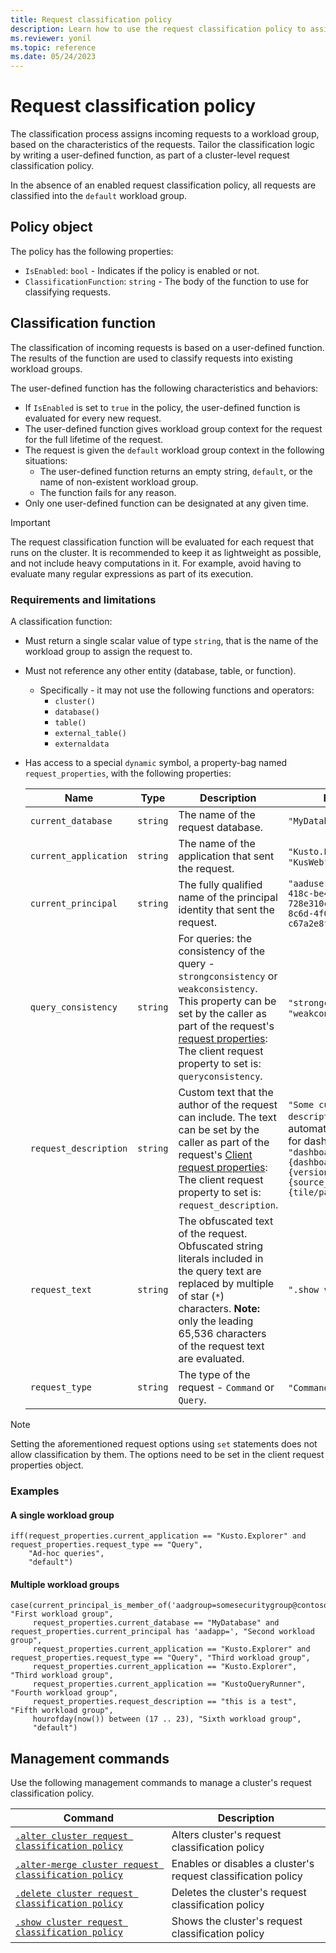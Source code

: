 ```yaml
---
title: Request classification policy
description: Learn how to use the request classification policy to assign incoming requests to a workload group.
ms.reviewer: yonil
ms.topic: reference
ms.date: 05/24/2023
---
```

# Request classification policy

The classification process assigns incoming requests to a workload group, based on the characteristics of the requests. Tailor the classification logic by writing a user-defined function, as part of a cluster-level request classification policy.

In the absence of an enabled request classification policy, all requests are classified into the `default` workload group.

## Policy object

The policy has the following properties:

* `IsEnabled`: `bool` - Indicates if the policy is enabled or not.
* `ClassificationFunction`: `string` - The body of the function to use for classifying requests.

## Classification function

The classification of incoming requests is based on a user-defined function. The results of the function are used to classify requests into existing workload groups.

The user-defined function has the following characteristics and behaviors:

* If `IsEnabled` is set to `true` in the policy, the user-defined function is evaluated for every new request.
* The user-defined function gives workload group context for the request for the full lifetime of the request.
* The request is given the `default` workload group context in the following situations:
  * The user-defined function returns an empty string, `default`, or the name of non-existent workload group.
  * The function fails for any reason.
* Only one user-defined function can be designated at any given time.

> [!IMPORTANT]
> The request classification function will be evaluated for each request that runs on the cluster.
> It is recommended to keep it as lightweight as possible, and not include heavy computations in it.
> For example, avoid having to evaluate many regular expressions as part of its execution.

### Requirements and limitations

A classification function:

* Must return a single scalar value of type `string`, that is the name of the workload group to assign the request to.
* Must not reference any other entity (database, table, or function).
  * Specifically - it may not use the following functions and operators:
    * `cluster()`
    * `database()`
    * `table()`
    * `external_table()`
    * `externaldata`
* Has access to a special `dynamic` symbol, a property-bag named `request_properties`, with the following properties:

    | Name                  | Type   | Description                                                                                                                                                                                                                                                                       | Examples                                                                              |
    |-----------------------|--------|-----------------------------------------------------------------------------------------------------------------------------------------------------------------------------------------------------------------------------------------------------------------------------------|---------------------------------------------------------------------------------------|
    | `current_database`    | `string` | The name of the request database.                                                                                                                                                                                                                                                 | `"MyDatabase"`                                                                        |
    | `current_application` | `string` | The name of the application that sent the request.                                                                                                                                                                                                                                | `"Kusto.Explorer"`, `"KusWeb"`                                                                    |
    | `current_principal`   | `string` | The fully qualified name of the principal identity that sent the request.                                                                                                                                                                                                         | `"aaduser=1793eb1f-4a18-418c-be4c-728e310c86d3;83af1c0e-8c6d-4f09-b249-c67a2e8fda65"` |
    | `query_consistency`   | `string` | For queries: the consistency of the query - `strongconsistency` or `weakconsistency`. This property can be set by the caller as part of the request's [request properties](../api/rest/request-properties.md): The client request property to set is: `queryconsistency`. | `"strongconsistency"`, `"weakconsistency"`                                                                 |
    | `request_description` | `string` | Custom text that the author of the request can include. The text can be set by the caller as part of the request's [Client request properties](../api/netfx/request-properties.md): The client request property to set is: `request_description`.                                 | `"Some custom description"`; automatically populated for dashboards: `"dashboard:{dashboard_id};version:{version};sourceId:{source_id};sourceType:{tile/parameter}"`                                                           |
    | `request_text`        | `string` | The obfuscated text of the request. Obfuscated string literals included in the query text are replaced by multiple of star (`*`) characters. **Note:** only the leading 65,536 characters of the request text are evaluated.                                                      | `".show version"`                                                                     |
    | `request_type`        | `string` | The type of the request - `Command` or `Query`.                                                                                                                                                                                                                                   | `"Command"`, `"Query"`                                                                           |

> [!NOTE]
> Setting the aforementioned request options using `set` statements does not allow classification by them. The options need to be set in the client request properties object.

### Examples

#### A single workload group

```kusto
iff(request_properties.current_application == "Kusto.Explorer" and request_properties.request_type == "Query",
    "Ad-hoc queries",
    "default")
```

#### Multiple workload groups

```kusto
case(current_principal_is_member_of('aadgroup=somesecuritygroup@contoso.com'), "First workload group",
     request_properties.current_database == "MyDatabase" and request_properties.current_principal has 'aadapp=', "Second workload group",
     request_properties.current_application == "Kusto.Explorer" and request_properties.request_type == "Query", "Third workload group",
     request_properties.current_application == "Kusto.Explorer", "Third workload group",
     request_properties.current_application == "KustoQueryRunner", "Fourth workload group",
     request_properties.request_description == "this is a test", "Fifth workload group",
     hourofday(now()) between (17 .. 23), "Sixth workload group",
     "default")
```

## Management commands

Use the following management commands to manage a cluster's request classification policy.

| Command | Description |
|--|--|
| [`.alter cluster request classification policy`](alter-cluster-policy-request-classification-command.md) | Alters cluster's request classification policy |
| [`.alter-merge cluster request classification policy`](alter-merge-cluster-policy-request-classification-command.md) | Enables or disables a cluster's request classification policy |
| [`.delete cluster request classification policy`](delete-cluster-policy-request-classification-command.md) | Deletes the cluster's request classification policy |
| [`.show cluster request classification policy`](show-cluster-policy-request-classification-command.md) | Shows the cluster's request classification policy |

